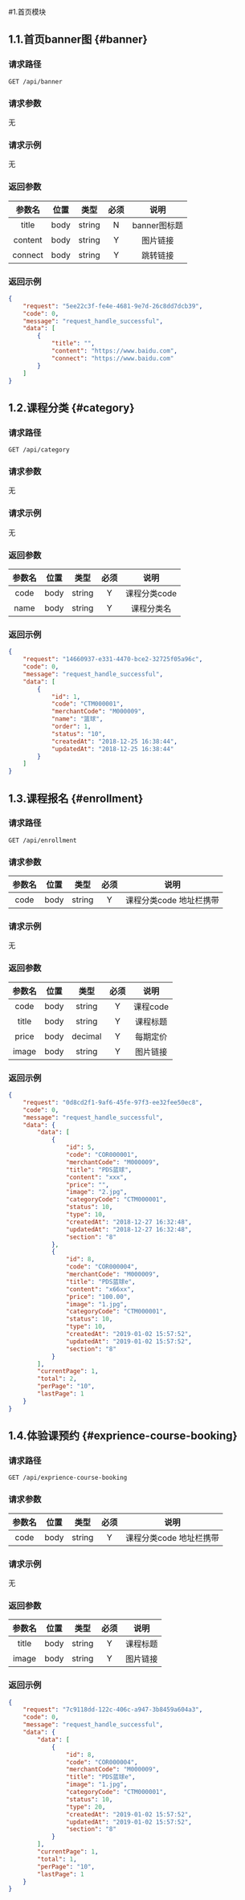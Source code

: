 #1.首页模块
## 1.1.首页banner图 {#banner}
### 请求路径
`GET /api/banner`
### 请求参数
无
### 请求示例
无
### 返回参数
|参数名|位置|类型|必须|说明|
|:----:|:----:|:----:|:----:|:-------:|
|title|body|string|N|banner图标题|
|content|body|string|Y|图片链接|
|connect|body|string|Y|跳转链接|
### 返回示例
```json
{
    "request": "5ee22c3f-fe4e-4681-9e7d-26c8dd7dcb39",
    "code": 0,
    "message": "request_handle_successful",
    "data": [
        {
            "title": "",
            "content": "https://www.baidu.com",
            "connect": "https://www.baidu.com"
        }
    ]
}
```


## 1.2.课程分类 {#category}
### 请求路径
`GET /api/category`
### 请求参数
无
### 请求示例
无
### 返回参数
|参数名|位置|类型|必须|说明|
|:----:|:----:|:----:|:----:|:-------:|
|code|body|string|Y|课程分类code|
|name|body|string|Y|课程分类名|
### 返回示例
```json
{
    "request": "14660937-e331-4470-bce2-32725f05a96c",
    "code": 0,
    "message": "request_handle_successful",
    "data": [
        {
            "id": 1,
            "code": "CTM000001",
            "merchantCode": "M000009",
            "name": "篮球",
            "order": 1,
            "status": "10",
            "createdAt": "2018-12-25 16:38:44",
            "updatedAt": "2018-12-25 16:38:44"
        }
    ]
}
```


## 1.3.课程报名 {#enrollment}
### 请求路径
`GET /api/enrollment`
### 请求参数
|参数名|位置|类型|必须|说明|
|:----:|:----:|:----:|:----:|:-------:|
|code|body|string|Y|课程分类code 地址栏携带|
### 请求示例
无
### 返回参数
|参数名|位置|类型|必须|说明|
|:----:|:----:|:----:|:----:|:-------:|
|code|body|string|Y|课程code|
|title|body|string|Y|课程标题|
|price|body|decimal|Y|每期定价|
|image|body|string|Y|图片链接|
### 返回示例
```json
{
    "request": "0d8cd2f1-9af6-45fe-97f3-ee32fee50ec8",
    "code": 0,
    "message": "request_handle_successful",
    "data": {
        "data": [
            {
                "id": 5,
                "code": "COR000001",
                "merchantCode": "M000009",
                "title": "PDS蓝球",
                "content": "xxx",
                "price": "",
                "image": "2.jpg",
                "categoryCode": "CTM000001",
                "status": 10,
                "type": 10,
                "createdAt": "2018-12-27 16:32:48",
                "updatedAt": "2018-12-27 16:32:48",
                "section": "8"
            },
            {
                "id": 8,
                "code": "COR000004",
                "merchantCode": "M000009",
                "title": "PDS蓝球e",
                "content": "x66xx",
                "price": "100.00",
                "image": "1.jpg",
                "categoryCode": "CTM000001",
                "status": 10,
                "type": 10,
                "createdAt": "2019-01-02 15:57:52",
                "updatedAt": "2019-01-02 15:57:52",
                "section": "8"
            }
        ],
        "currentPage": 1,
        "total": 2,
        "perPage": "10",
        "lastPage": 1
    }
}
```


## 1.4.体验课预约 {#exprience-course-booking}
### 请求路径
`GET /api/exprience-course-booking`
### 请求参数
|参数名|位置|类型|必须|说明|
|:----:|:----:|:----:|:----:|:-------:|
|code|body|string|Y|课程分类code  地址栏携带|
### 请求示例
无
### 返回参数
|参数名|位置|类型|必须|说明|
|:----:|:----:|:----:|:----:|:-------:|
|title|body|string|Y|课程标题|
|image|body|string|Y|图片链接|

### 返回示例
```json
{
    "request": "7c9118dd-122c-406c-a947-3b8459a604a3",
    "code": 0,
    "message": "request_handle_successful",
    "data": {
        "data": [
            {
                "id": 8,
                "code": "COR000004",
                "merchantCode": "M000009",
                "title": "PDS蓝球e",
                "image": "1.jpg",
                "categoryCode": "CTM000001",
                "status": 10,
                "type": 20,
                "createdAt": "2019-01-02 15:57:52",
                "updatedAt": "2019-01-02 15:57:52",
                "section": "8"
            }
        ],
        "currentPage": 1,
        "total": 1,
        "perPage": "10",
        "lastPage": 1
    }
}
```